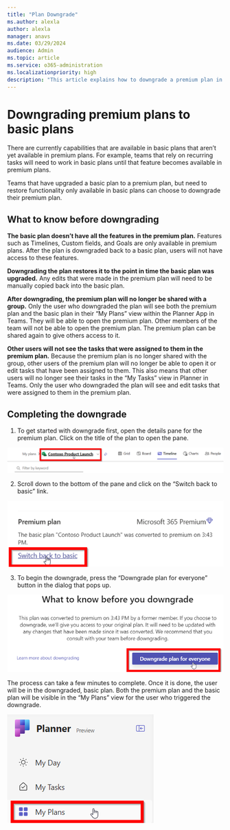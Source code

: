 ```yaml
---
title: "Plan Downgrade"
ms.author: alexla
author: alexla
manager: anavs
ms.date: 03/29/2024
audience: Admin
ms.topic: article
ms.service: o365-administration
ms.localizationpriority: high
description: "This article explains how to downgrade a premium plan in Microsoft Planner."
---
```


# Downgrading premium plans to basic plans

There are currently capabilities that are available in basic plans that aren’t yet available in premium plans. For example, teams that rely on recurring tasks will need to work in basic plans until that feature becomes available in premium plans.

Teams that have upgraded a basic plan to a premium plan, but need to restore functionality only available in basic plans can choose to downgrade their premium plan.

## What to know before downgrading

**The basic plan doesn’t have all the features in the premium plan.**
Features such as Timelines, Custom fields, and Goals are only available in premium plans. After the plan is downgraded back to a basic plan, users will not have access to these features.

**Downgrading the plan restores it to the point in time the basic plan was upgraded.**
Any edits that were made in the premium plan will need to be manually copied back into the basic plan.

**After downgrading, the premium plan will no longer be shared with a group.**
Only the user who downgraded the plan will see both the premium plan and the basic plan in their “My Plans” view within the Planner App in Teams. They will be able to open the premium plan. Other members of the team will not be able to open the premium plan. The premium plan can be shared again to give others access to it.

**Other users will not see the tasks that were assigned to them in the premium plan.**
Because the premium plan is no longer shared with the group, other users of the premium plan will no longer be able to open it or edit tasks that have been assigned to them. This also means that other users will no longer see their tasks in the “My Tasks” view in Planner in Teams. Only the user who downgraded the plan will see and edit tasks that were assigned to them in the premium plan.

## Completing the downgrade

1. To get started with downgrade first, open the details pane for the premium plan. Click on the title of the plan to open the pane. 

![Screenshot of the project title link that opens the project details pane.](media/downgrade-project-details.png)

2. Scroll down to the bottom of the pane and click on the “Switch back to basic” link.

![Screenshot of Downgrade trigger link located in project details.](media/downgrade-trigger.png)

3. To begin the downgrade, press the “Downgrade plan for everyone” button in the dialog that pops up. 

![Screenshot of the downgrade trigger button in the downgrade dialog.](media/downgrade-begin-process.png)

The process can take a few minutes to complete. Once it is done, the user will be in the downgraded, basic plan. Both the premium plan and the basic plan will be visible in the “My Plans” view for the user who triggered the downgrade. 

![Screenshot of the My Plans link in the left navigation of Planner.](media/downgrade-my-plans.png)
